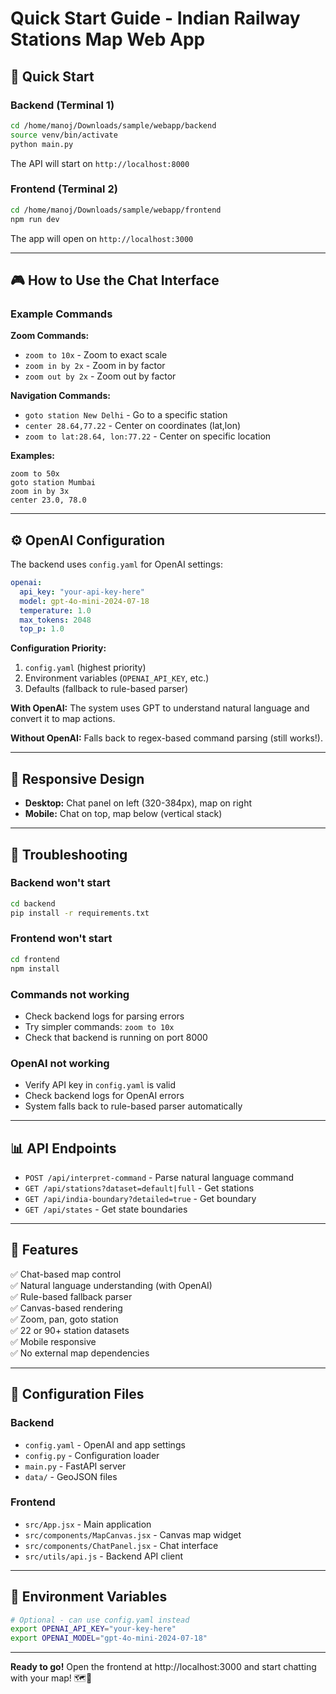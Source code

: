 # Quick Start Guide - Indian Railway Stations Map Web App

## 🚀 Quick Start

### Backend (Terminal 1)

```bash
cd /home/manoj/Downloads/sample/webapp/backend
source venv/bin/activate
python main.py
```

The API will start on `http://localhost:8000`

### Frontend (Terminal 2)

```bash
cd /home/manoj/Downloads/sample/webapp/frontend
npm run dev
```

The app will open on `http://localhost:3000`

---

## 🎮 How to Use the Chat Interface

### Example Commands

**Zoom Commands:**
- `zoom to 10x` - Zoom to exact scale
- `zoom in by 2x` - Zoom in by factor
- `zoom out by 2x` - Zoom out by factor

**Navigation Commands:**
- `goto station New Delhi` - Go to a specific station
- `center 28.64,77.22` - Center on coordinates (lat,lon)
- `zoom to lat:28.64, lon:77.22` - Center on specific location

**Examples:**
```
zoom to 50x
goto station Mumbai
zoom in by 3x
center 23.0, 78.0
```

---

## ⚙️ OpenAI Configuration

The backend uses `config.yaml` for OpenAI settings:

```yaml
openai:
  api_key: "your-api-key-here"
  model: gpt-4o-mini-2024-07-18
  temperature: 1.0
  max_tokens: 2048
  top_p: 1.0
```

**Configuration Priority:**
1. `config.yaml` (highest priority)
2. Environment variables (`OPENAI_API_KEY`, etc.)
3. Defaults (fallback to rule-based parser)

**With OpenAI:** The system uses GPT to understand natural language and convert it to map actions.

**Without OpenAI:** Falls back to regex-based command parsing (still works!).

---

## 📱 Responsive Design

- **Desktop:** Chat panel on left (320-384px), map on right
- **Mobile:** Chat on top, map below (vertical stack)

---

## 🐛 Troubleshooting

### Backend won't start
```bash
cd backend
pip install -r requirements.txt
```

### Frontend won't start
```bash
cd frontend
npm install
```

### Commands not working
- Check backend logs for parsing errors
- Try simpler commands: `zoom to 10x`
- Check that backend is running on port 8000

### OpenAI not working
- Verify API key in `config.yaml` is valid
- Check backend logs for OpenAI errors
- System falls back to rule-based parser automatically

---

## 📊 API Endpoints

- `POST /api/interpret-command` - Parse natural language command
- `GET /api/stations?dataset=default|full` - Get stations
- `GET /api/india-boundary?detailed=true` - Get boundary
- `GET /api/states` - Get state boundaries

---

## 🎯 Features

✅ Chat-based map control  
✅ Natural language understanding (with OpenAI)  
✅ Rule-based fallback parser  
✅ Canvas-based rendering  
✅ Zoom, pan, goto station  
✅ 22 or 90+ station datasets  
✅ Mobile responsive  
✅ No external map dependencies  

---

## 📝 Configuration Files

### Backend
- `config.yaml` - OpenAI and app settings
- `config.py` - Configuration loader
- `main.py` - FastAPI server
- `data/` - GeoJSON files

### Frontend
- `src/App.jsx` - Main application
- `src/components/MapCanvas.jsx` - Canvas map widget
- `src/components/ChatPanel.jsx` - Chat interface
- `src/utils/api.js` - Backend API client

---

## 🔧 Environment Variables

```bash
# Optional - can use config.yaml instead
export OPENAI_API_KEY="your-key-here"
export OPENAI_MODEL="gpt-4o-mini-2024-07-18"
```

---

**Ready to go!** Open the frontend at http://localhost:3000 and start chatting with your map! 🗺️💬
